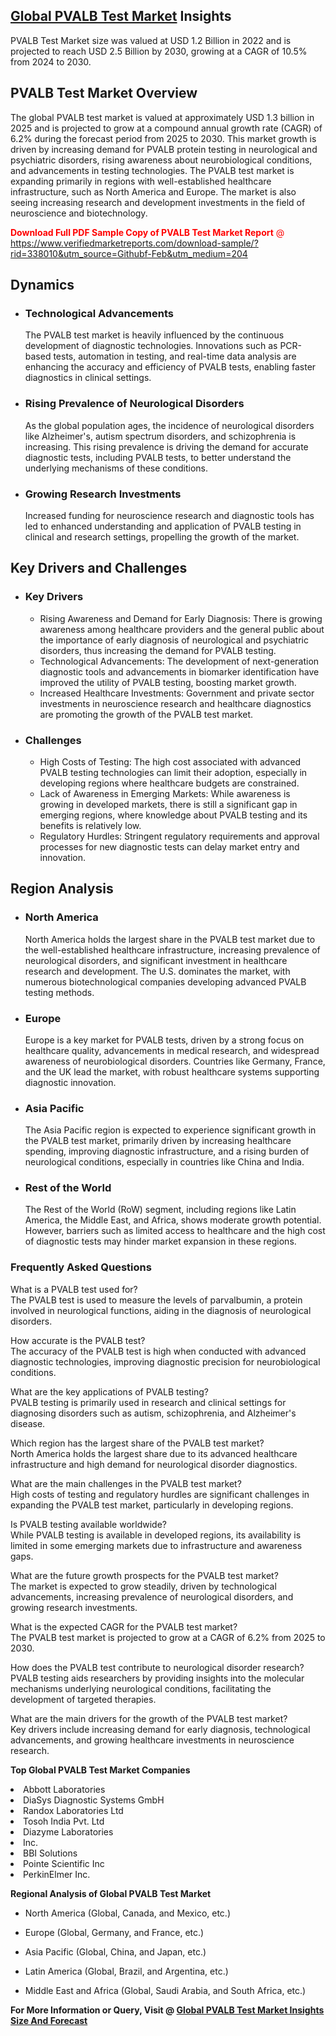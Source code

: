 <h2><a href="https://www.verifiedmarketreports.com/download-sample/?rid=338010&amp;utm_source=Githubf&amp;utm_medium=204" target="_blank">Global PVALB Test Market</a> Insights</h2><p>PVALB Test Market size was valued at USD 1.2 Billion in 2022 and is projected to reach USD 2.5 Billion by 2030, growing at a CAGR of 10.5% from 2024 to 2030.</p><p> <h2>PVALB Test Market Overview</h2> <p>The global PVALB test market is valued at approximately USD 1.3 billion in 2025 and is projected to grow at a compound annual growth rate (CAGR) of 6.2% during the forecast period from 2025 to 2030. This market growth is driven by increasing demand for PVALB protein testing in neurological and psychiatric disorders, rising awareness about neurobiological conditions, and advancements in testing technologies. The PVALB test market is expanding primarily in regions with well-established healthcare infrastructure, such as North America and Europe. The market is also seeing increasing research and development investments in the field of neuroscience and biotechnology. <p><span class=""><span style="color: #ff0000;"><strong>Download Full PDF Sample Copy of PVALB Test Market Report</strong> @ </span><a href="https://www.verifiedmarketreports.com/download-sample/?rid=338010&amp;utm_source=Githubf-Feb&amp;utm_medium=204" target="_blank">https://www.verifiedmarketreports.com/download-sample/?rid=338010&amp;utm_source=Githubf-Feb&amp;utm_medium=204</a></span></p></p> <h2>Dynamics</h2> <ul> <li><h3>Technological Advancements</h3> The PVALB test market is heavily influenced by the continuous development of diagnostic technologies. Innovations such as PCR-based tests, automation in testing, and real-time data analysis are enhancing the accuracy and efficiency of PVALB tests, enabling faster diagnostics in clinical settings.</li> <li><h3>Rising Prevalence of Neurological Disorders</h3> As the global population ages, the incidence of neurological disorders like Alzheimer's, autism spectrum disorders, and schizophrenia is increasing. This rising prevalence is driving the demand for accurate diagnostic tests, including PVALB tests, to better understand the underlying mechanisms of these conditions.</li> <li><h3>Growing Research Investments</h3> Increased funding for neuroscience research and diagnostic tools has led to enhanced understanding and application of PVALB testing in clinical and research settings, propelling the growth of the market.</li> </ul> <h2>Key Drivers and Challenges</h2> <ul> <li><h3>Key Drivers</h3> <ul> <li>Rising Awareness and Demand for Early Diagnosis: There is growing awareness among healthcare providers and the general public about the importance of early diagnosis of neurological and psychiatric disorders, thus increasing the demand for PVALB testing.</li> <li>Technological Advancements: The development of next-generation diagnostic tools and advancements in biomarker identification have improved the utility of PVALB testing, boosting market growth.</li> <li>Increased Healthcare Investments: Government and private sector investments in neuroscience research and healthcare diagnostics are promoting the growth of the PVALB test market.</li> </ul> </li> <li><h3>Challenges</h3> <ul> <li>High Costs of Testing: The high cost associated with advanced PVALB testing technologies can limit their adoption, especially in developing regions where healthcare budgets are constrained.</li> <li>Lack of Awareness in Emerging Markets: While awareness is growing in developed markets, there is still a significant gap in emerging regions, where knowledge about PVALB testing and its benefits is relatively low.</li> <li>Regulatory Hurdles: Stringent regulatory requirements and approval processes for new diagnostic tests can delay market entry and innovation.</li> </ul> </li> </ul> <h2>Region Analysis</h2> <ul> <li><h3>North America</h3> North America holds the largest share in the PVALB test market due to the well-established healthcare infrastructure, increasing prevalence of neurological disorders, and significant investment in healthcare research and development. The U.S. dominates the market, with numerous biotechnological companies developing advanced PVALB testing methods.</li> <li><h3>Europe</h3> Europe is a key market for PVALB tests, driven by a strong focus on healthcare quality, advancements in medical research, and widespread awareness of neurobiological disorders. Countries like Germany, France, and the UK lead the market, with robust healthcare systems supporting diagnostic innovation.</li> <li><h3>Asia Pacific</h3> The Asia Pacific region is expected to experience significant growth in the PVALB test market, primarily driven by increasing healthcare spending, improving diagnostic infrastructure, and a rising burden of neurological conditions, especially in countries like China and India.</li> <li><h3>Rest of the World</h3> The Rest of the World (RoW) segment, including regions like Latin America, the Middle East, and Africa, shows moderate growth potential. However, barriers such as limited access to healthcare and the high cost of diagnostic tests may hinder market expansion in these regions.</li> </ul> <h3>Frequently Asked Questions</h3> <p>What is a PVALB test used for? <br> The PVALB test is used to measure the levels of parvalbumin, a protein involved in neurological functions, aiding in the diagnosis of neurological disorders.</p> <p>How accurate is the PVALB test? <br> The accuracy of the PVALB test is high when conducted with advanced diagnostic technologies, improving diagnostic precision for neurobiological conditions.</p> <p>What are the key applications of PVALB testing? <br> PVALB testing is primarily used in research and clinical settings for diagnosing disorders such as autism, schizophrenia, and Alzheimer's disease.</p> <p>Which region has the largest share of the PVALB test market? <br> North America holds the largest share due to its advanced healthcare infrastructure and high demand for neurological disorder diagnostics.</p> <p>What are the main challenges in the PVALB test market? <br> High costs of testing and regulatory hurdles are significant challenges in expanding the PVALB test market, particularly in developing regions.</p> <p>Is PVALB testing available worldwide? <br> While PVALB testing is available in developed regions, its availability is limited in some emerging markets due to infrastructure and awareness gaps.</p> <p>What are the future growth prospects for the PVALB test market? <br> The market is expected to grow steadily, driven by technological advancements, increasing prevalence of neurological disorders, and growing research investments.</p> <p>What is the expected CAGR for the PVALB test market? <br> The PVALB test market is projected to grow at a CAGR of 6.2% from 2025 to 2030.</p> <p>How does the PVALB test contribute to neurological disorder research? <br> PVALB testing aids researchers by providing insights into the molecular mechanisms underlying neurological conditions, facilitating the development of targeted therapies.</p> <p>What are the main drivers for the growth of the PVALB test market? <br> Key drivers include increasing demand for early diagnosis, technological advancements, and growing healthcare investments in neuroscience research.</p> </p><p><strong>Top Global PVALB Test Market Companies</strong></p><div data-test-id=""><p><li>Abbott Laboratories</li><li> DiaSys Diagnostic Systems GmbH</li><li> Randox Laboratories Ltd</li><li> Tosoh India Pvt. Ltd</li><li> Diazyme Laboratories</li><li> Inc.</li><li> BBI Solutions</li><li> Pointe Scientific Inc</li><li> PerkinElmer Inc.</li></p><div><strong>Regional Analysis of&nbsp;Global PVALB Test Market</strong></div><ul><li dir="ltr"><p dir="ltr">North America&nbsp;(Global, Canada, and Mexico, etc.)</p></li><li dir="ltr"><p dir="ltr">Europe (Global, Germany, and France, etc.)</p></li><li dir="ltr"><p dir="ltr">Asia Pacific&nbsp;(Global, China, and Japan, etc.)</p></li><li dir="ltr"><p dir="ltr">Latin America&nbsp;(Global, Brazil, and Argentina, etc.)</p></li><li dir="ltr">Middle East and Africa&nbsp;(Global, Saudi Arabia, and South Africa, etc.)</li></ul><p><strong>For More Information or Query, Visit @&nbsp;</strong><strong><a href="https://www.verifiedmarketreports.com/product/pvalb-test-market/?utm_source=Githubf&amp;utm_medium=204" target="_blank">Global PVALB Test Market Insights Size And Forecast</a></strong></p></div>

